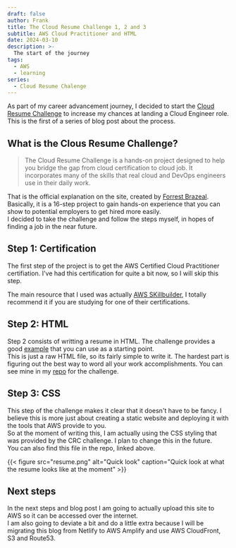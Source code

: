 ```yaml
---
draft: false
author: Frank
title: The Cloud Resume Challenge 1, 2 and 3
subtitle: AWS Cloud Practitioner and HTML
date: 2024-03-10
description: >-
  The start of the journey
tags:
  - AWS
  - learning
series:
  - Cloud Resume Chalenge
---
```


As part of my career advancement journey, I decided to start the [Cloud Resume Challenge](https://cloudresumechallenge.dev/) to increase my chances at landing a Cloud Engineer role. This is the first of a series of blog post about the process.
<!--more-->

## What is the Clous Resume Challenge?

> The Cloud Resume Challenge is a hands-on project designed to help you bridge the gap from cloud certification to cloud job. It incorporates many of the skills that real cloud and DevOps engineers use in their daily work.

That is the official explanation on the site, created by [Forrest Brazeal](https://forrestbrazeal.com/). Basically, it is a 16-step project to gain hands-on experience that you can show to potential employers to get hired more easily.  
I decided to take the challenge and follow the steps myself, in hopes of finding a job in the near future.

## Step 1: Certification

The first step of the project is to get the AWS Certified Cloud Practitioner certifiation. I've had this certification for quite a bit now, so I will skip this step.

The main resource that I used was actually [AWS SKillbuilder](https://explore.skillbuilder.aws/learn), I totally recommend it if you are studying for one of their certifications.  

## Step 2: HTML

Step 2 consists of writting a resume in HTML. The challenge provides a good [example](https://codepen.io/emzarts/pen/OXzmym) that you can use as a starting point.  
This is just a raw HTML file, so its fairly simple to write it. The hardest part is figuring out the best way to word all your work accomplishments. 
You can see mine in my [repo](https://github.com/FranciscoTrigo/cloudChallenge) for the challenge.

## Step 3: CSS

This step of the challenge makes it clear that it doesn't have to be fancy. I believe this is more just about creating a static website and deploying it with the tools that AWS provide to you.  
So at the moment of writing this, I am actually using the CSS styling that was provided by the CRC challenge. I plan to change this in the future.  
You can also find this file in the repo, linked above.

{{< figure src="resume.png" alt="Quick look" caption="Quick look at what the resume looks like at the moment" >}}

## Next steps

In the next steps and blog post I am going to actually upload this site to AWS so it can be accessed over the internet.  
I am also going to deviate a bit and do a little extra because I will be migrating this blog from Netlify to AWS Amplify and use AWS CloudFront, S3 and Route53.  

